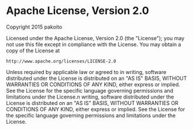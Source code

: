 Apache License, Version 2.0
===========================

Copyright 2015 pakoito

Licensed under the Apache License, Version 2.0 (the "License");
you may not use this file except in compliance with the License.
You may obtain a copy of the License at

    http://www.apache.org/licenses/LICENSE-2.0

Unless required by applicable law or agreed to in writing, software
distributed under the License is distributed on an "AS IS" BASIS,
WITHOUT WARRANTIES OR CONDITIONS OF ANY KIND, either express or implied.
See the License for the specific language governing permissions and
limitations under the License.n writing, software distributed under the License is distributed on an "AS IS" BASIS, WITHOUT WARRANTIES OR CONDITIONS OF ANY KIND, either express or implied. See the License for the specific language governing permissions and limitations under the License.